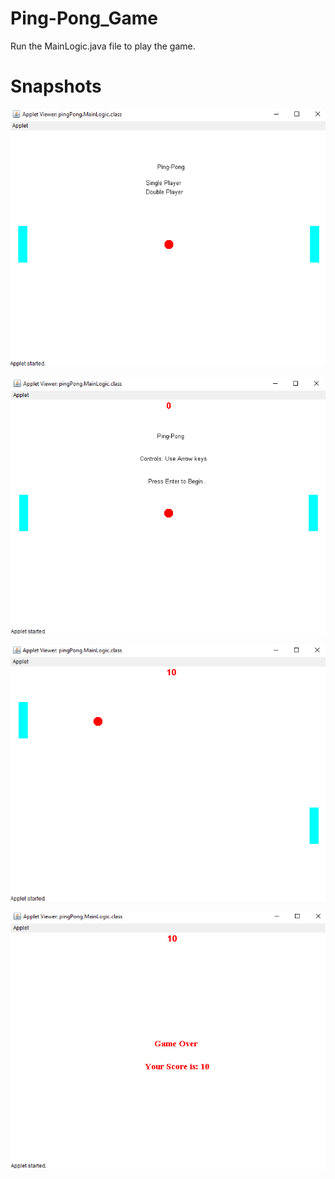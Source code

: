 # Ping-Pong_Game

Run the MainLogic.java file to play the game.

# Snapshots

![](Snapshots/1.png)

![](Snapshots/2.png)

![](Snapshots/3.png)

![](Snapshots/4.png)
